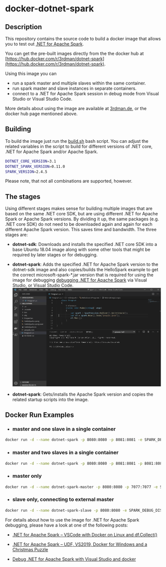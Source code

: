 # docker-dotnet-spark

## Description

This repository contains the source code to build a docker image that allows you to test out [.NET for Apache Spark](https://dotnet.microsoft.com/apps/data/spark).

You can get the pre-built images directly from the the docker hub at [https://hub.docker.com/r/3rdman/dotnet-spark](https://hub.docker.com/r/3rdman/dotnet-spark).

Using this image you can

- run a spark master and multiple slaves within the same container.
- run spark master and slave instances in separate containers.
- connect to a .NET for Apache Spark session in debug mode from Visual Studio or Visual Studio Code.

More details about using the image are available at [3rdman.de](https://3rdman.de/tag/net-for-apache-spark/), or the docker hub page mentioned above.

## Building

To build the image just run the [build.sh](Linux/build.sh) bash script. You can adjust the related variables in the script to build for different versions of .NET core, .NET for Apache Spark and/or Apache Spark.


```bash
DOTNET_CORE_VERSION=3.1
DOTNET_SPARK_VERSION=0.11.0
SPARK_VERSION=2.4.5
```

Please note, that not all combinations are supported, however.

## The stages

Using different stages makes sense for building multiple images that are based on the same .NET core SDK, but are using different .NET for Apache Spark or Apache Spark versions.
By dividing it up, the same packages (e.g. .NET core SDK) do not need to be downloaded again and again for each different Apache Spark version. This saves time and bandwidth.
The three stages are:

- **dotnet-sdk**: Downloads and installs the specified .NET core SDK into a base Ubuntu 18.04 image along with some other tools that might be required by later stages or for debugging.

- **dotnet-spark**: Adds the specified .NET for Apache Spark version to the dotnet-sdk image and also copies/builds the HelloSpark example to get the correct microsoft-spark-*.jar version that is required for using the image for debugging [debugging .NET for Apache Spark](https://docs.microsoft.com/en-us/dotnet/spark/how-to-guides/debug) via Visual Studio, or Visual Studio Code.  
![Debug](resource/dotnet-spark-vsc-debug.gif)

- **dotnet-spark**: Gets/installs the Apache Spark version and copies the related startup scripts into the image.

## Docker Run Examples

- ### master and one slave in a single container

```bash
docker run -d --name dotnet-spark -p 8080:8080 -p 8081:8081 -e SPARK_DEBUG_DISABLED=true 3rdman/dotnet-spark:latest
```

- ### master and two slaves in a single container

```bash
docker run -d --name dotnet-spark -p 8080:8080 -p 8081:8081 -p 8081:8081 -e SPARK_DEBUG_DISABLED=true -e SPARK_WORKER_INSTANCES=2 3rdman/dotnet-spark:latest
```

- ### master only
  
```bash
docker run -d --name dotnet-spark-master -p 8080:8080 -p 7077:7077 -e SPARK_DEBUG_DISABLED=true -e SPARK_WORKER_INSTANCES=0 3rdman/dotnet-spark:latest
```

- ### slave only, connecting to external master
  
```bash
docker run -d --name dotnet-spark-slave -p 8080:8080 -e SPARK_DEBUG_DISABLED=true -e SPARK_MASTER_DISABLED=true SPARK_MASTER_URL="spark://master-hostname:7077" 3rdman/dotnet-spark:latest
```

For details about how to use the image for .NET for Apache Spark debugging, please have a look at one of the following posts:
  
- [.NET for Apache Spark – VSCode with Docker on Linux and df.Collect()](https://3rdman.de/2020/01/net-for-apache-spark-visual-studio-code-with-docker-on-linux/)

- [.NET for Apache Spark – UDF, VS2019, Docker for Windows and a Christmas Puzzle](https://3rdman.de/2019/12/net-for-apache-spark-udf-vs2019-docker-for-windows-and-a-christmas-puzzle/)

- [Debug .NET for Apache Spark with Visual Studio and docker](https://3rdman.de/2019/10/debug-net-for-apache-spark-with-visual-studio-and-docker/)
